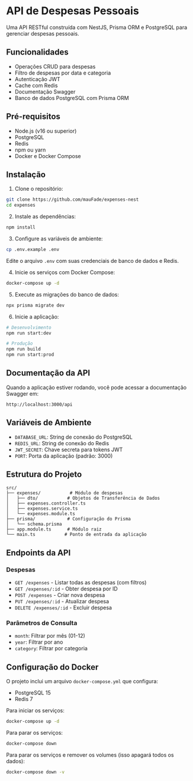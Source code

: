 # API de Despesas Pessoais

Uma API RESTful construída com NestJS, Prisma ORM e PostgreSQL para gerenciar despesas pessoais.

## Funcionalidades

- Operações CRUD para despesas
- Filtro de despesas por data e categoria
- Autenticação JWT
- Cache com Redis
- Documentação Swagger
- Banco de dados PostgreSQL com Prisma ORM

## Pré-requisitos

- Node.js (v16 ou superior)
- PostgreSQL
- Redis
- npm ou yarn
- Docker e Docker Compose

## Instalação

1. Clone o repositório:

```bash
git clone https://github.com/mauFade/expenses-nest
cd expenses
```

2. Instale as dependências:

```bash
npm install
```

3. Configure as variáveis de ambiente:

```bash
cp .env.example .env
```

Edite o arquivo `.env` com suas credenciais de banco de dados e Redis.

4. Inicie os serviços com Docker Compose:

```bash
docker-compose up -d
```

5. Execute as migrações do banco de dados:

```bash
npx prisma migrate dev
```

6. Inicie a aplicação:

```bash
# Desenvolvimento
npm run start:dev

# Produção
npm run build
npm run start:prod
```

## Documentação da API

Quando a aplicação estiver rodando, você pode acessar a documentação Swagger em:

```
http://localhost:3000/api
```

## Variáveis de Ambiente

- `DATABASE_URL`: String de conexão do PostgreSQL
- `REDIS_URL`: String de conexão do Redis
- `JWT_SECRET`: Chave secreta para tokens JWT
- `PORT`: Porta da aplicação (padrão: 3000)

## Estrutura do Projeto

```
src/
├── expenses/           # Módulo de despesas
│   ├── dto/           # Objetos de Transferência de Dados
│   ├── expenses.controller.ts
│   ├── expenses.service.ts
│   └── expenses.module.ts
├── prisma/            # Configuração do Prisma
│   └── schema.prisma
├── app.module.ts      # Módulo raiz
└── main.ts           # Ponto de entrada da aplicação
```

## Endpoints da API

### Despesas

- `GET /expenses` - Listar todas as despesas (com filtros)
- `GET /expenses/:id` - Obter despesa por ID
- `POST /expenses` - Criar nova despesa
- `PUT /expenses/:id` - Atualizar despesa
- `DELETE /expenses/:id` - Excluir despesa

### Parâmetros de Consulta

- `month`: Filtrar por mês (01-12)
- `year`: Filtrar por ano
- `category`: Filtrar por categoria

## Configuração do Docker

O projeto inclui um arquivo `docker-compose.yml` que configura:

- PostgreSQL 15
- Redis 7

Para iniciar os serviços:

```bash
docker-compose up -d
```

Para parar os serviços:

```bash
docker-compose down
```

Para parar os serviços e remover os volumes (isso apagará todos os dados):

```bash
docker-compose down -v
```
